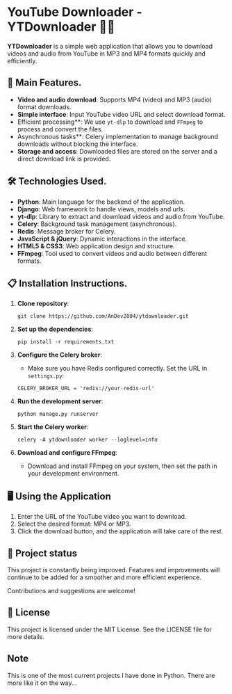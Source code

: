 # YouTube Downloader - YTDownloader 🎥🎶

**YTDownloader** is a simple web application that allows you to download videos and audio from YouTube in MP3 and MP4 formats quickly and efficiently.

## 🚀 Main Features.

- **Video and audio download**: Supports MP4 (video) and MP3 (audio) format downloads.
- **Simple interface**: Input YouTube video URL and select download format.
- Efficient processing**: We use `yt-dlp` to download and `FFmpeg` to process and convert the files.
- Asynchronous tasks**: Celery implementation to manage background downloads without blocking the interface.
- **Storage and access**: Downloaded files are stored on the server and a direct download link is provided.

## 🛠 Technologies Used.

- **Python**: Main language for the backend of the application.
- **Django**: Web framework to handle views, models and urls.
- **yt-dlp**: Library to extract and download videos and audio from YouTube.
- **Celery**: Background task management (asynchronous).
- **Redis**: Message broker for Celery.
- **JavaScript & jQuery**: Dynamic interactions in the interface.
- **HTML5 & CSS3**: Web application design and structure.
- **FFmpeg**: Tool used to convert videos and audio between different formats.

## 📋 Installation Instructions.

1. **Clone repository**:
    ```
    git clone https://github.com/AnDev2804/ytdownloader.git
    ```

2. **Set up the dependencies**:
    ```
    pip install -r requirements.txt
    ```

3. **Configure the Celery broker**:
    - Make sure you have Redis configured correctly. Set the URL in `settings.py`:
    ```
    CELERY_BROKER_URL = 'redis://your-redis-url'
    ```

4. **Run the development server**:
    ```
    python manage.py runserver
    ```

5. **Start the Celery worker**:
    ```
    celery -A ytdownloader worker --loglevel=info
    ```

6. **Download and configure FFmpeg**:
    - Download and install FFmpeg on your system, then set the path in your development environment.

## 🖥 Using the Application

1. Enter the URL of the YouTube video you want to download.
2. Select the desired format: MP4 or MP3.
3. Click the download button, and the application will take care of the rest.

## 🚧 Project status

This project is constantly being improved. Features and improvements will continue to be added for a smoother and more efficient experience.

Contributions and suggestions are welcome!

## 📄 License

This project is licensed under the MIT License. See the LICENSE file for more details.

## Note

This is one of the most current projects I have done in Python. There are more like it on the way...
